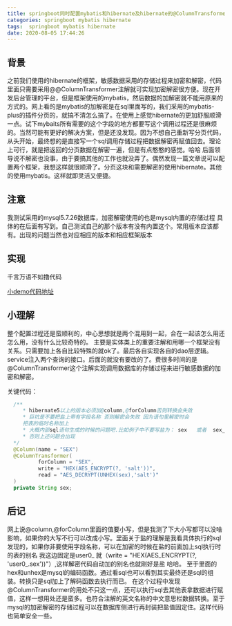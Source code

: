 ```yaml
---
title: springboot同时配置mybatis和hibernate及hibernate的@ColumnTransformer注解
categories: springboot mybatis hibernate
tags:  springboot mybatis hibernate
date: 2020-08-05 17:44:26
---
```


## 背景

   之前我们使用的hibernate的框架，敏感数据采用的存储过程来加密和解密，代码里面只需要采用@@ColumnTransformer注解就可实现加密解密很方便。现在开发后台管理的平台，但是框架使用的mybatis，然后数据的加解密就不能用原来的方式的。网上看的是mybatis的加解密是在sql里面写的，我们采用的mybatis-plus的插件分页的，就搞不清怎么搞了。在使用上感觉hibernate的更加舒服顺滑一点。试下mybaits所有需要的这个字段的地方都要写这个调用过程还是很麻烦的。当然可能有更好的解决方案，但是还没发现。因为不想自己重新写分页代码，从头开始，最终想的是直接写一个sql调用存储过程把数据解密再赋值回去。理论上可行，就是把返回的分页数据在解密一遍，但是有点憨憨的感觉。哈哈 后面领导说不解密也没事，由于要搞其他的工作也就没弄了。偶然发现一篇文章说可以配置两个框架，我想这样就很顺滑了。分页这块和需要解密的使用hibernate。其他的使用mybatis。这样就即灵活又便捷。

## 注意
  
  我测试采用的mysql5.7.26数据库，加密解密使用的也是mysql内置的存储过程
  具体的在后面有写到。自己测试自己的那个版本有没有内置这个。常用版本应该都有。出现的问题当然也对应相应的版本和相应框架版本

## 实现

  千言万语不如撸代码

  [小demo代码地址](https://gitee.com/copasters/doubleDataSourceORM "托管于gitee")

## 小理解

  整个配置过程还是蛮顺利的，中心思想就是两个混用到一起，合在一起该怎么用还怎么用，没有什么比较奇特的。
  主要是实体类上的重要注解和用哪一个框架没有关系。只需要加上各自比较特殊的就ok了。最后各自实现各自的dao层逻辑。service注入两个查询的接口。后面的就没有要改的了。费很多时间的是@ColumnTransformer这个注解实现调用数据库的存储过程来进行敏感数据的加密和解密。

  关键代码：

```java
  /**
     * hibernate5以上的版本必须加@column,@forColumn否则转换会失效
     * 巨坑是不要把盐上带有字段名称 否则解密会失败 因为语句里解密时会
     把表的临时名称加上
     * 大概内部sql语句生成的时候的问题吧.比如例子中不要写盐为： sex   或者  sex_kk
     * 否则上述问题会出现
  */
  @Column(name = "SEX")
  @ColumnTransformer(
          forColumn = "SEX",
          write = "HEX(AES_ENCRYPT(?, 'salt'))",
          read = "AES_DECRYPT(UNHEX(sex),'salt')"
  )
  private String sex;
```

## 后记

   网上说@column,@forColumn里面的值要小写，但是我测了下大小写都可以没啥影响，如果你的大写不行可以改成小写。里面关于盐的理解是我看具体执行的sql发现的，如果你非要使用字段名称，可以在加密的时候在盐的前面加上sql执行时的表的别名 我这边固定是user0_ 就（write = "HEX(AES_ENCRYPT(?, 'user0_.sex'))"）,这样解密代码自动加的别名也就刚好是盐 哈哈。 至于里面的hex和unhex是mysql的编码函数。通过看sql也可以看到其实最终还是sql的组装。转换只是sql加上了解码函数去执行而已。
   在这个过程中发现@ColumnTransformer的用处不只这一点，还可以执行sql去其他表拿数据进行赋值，这样一想用处还是蛮多。也符合注解的英文名称的中文意思栏数据转换。至于mysql的加密解密的存储过程可以在数据库侧进行再封装把盐值固定住。这样代码也简单安全一些。